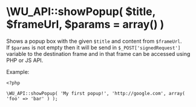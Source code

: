 \WU_API::showPopup( $title, $frameUrl, $params = array() )
===

Shows a popup box with the given `$title` and content from `$frameUrl`.  
If `$params` is not empty then it will be send in `$_POST['signedRequest']` variable to the destination frame and in that frame can be accessed using PHP or JS API.

Example:

```
<?php

\WU_API::showPopup( 'My first popup!', 'http://google.com', array( 'foo' => 'bar' ) );
```